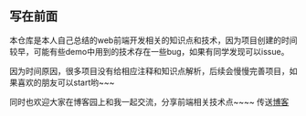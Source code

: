 ## 写在前面
本仓库是本人自己总结的web前端开发相关的知识点和技术，因为项目创建的时间较早，可能有些demo中用到的技术存在一些bug，如果有同学发现可以issue。

因为时间原因，很多项目没有给相应注释和知识点解析，后续会慢慢完善项目，如果喜欢的朋友可以start哟~~~

同时也欢迎大家在博客园上和我一起交流，分享前端相关技术点~~~~ 传送<a href="https://www.cnblogs.com/dreamcc/">博客</a>
